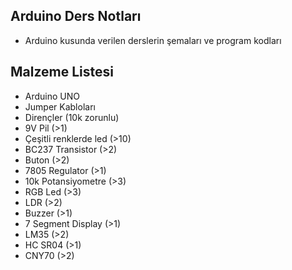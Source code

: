 ## Arduino Ders Notları

- Arduino kusunda verilen derslerin şemaları ve program kodları

## Malzeme Listesi

- Arduino UNO
- Jumper Kabloları
- Dirençler (10k zorunlu)
- 9V Pil (>1)
- Çeşitli renklerde led (>10)
- BC237 Transistor (>2)
- Buton (>2)
- 7805 Regulator (>1)
- 10k Potansiyometre (>3)
- RGB Led (>3)
- LDR (>2)
- Buzzer (>1)
- 7 Segment Display (>1)
- LM35 (>2)
- HC SR04 (>1)
- CNY70 (>2)

